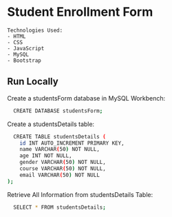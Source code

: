 
# Student Enrollment Form
```
Technologies Used:
- HTML
- CSS
- JavaScript
- MySQL
- Bootstrap
```

## Run Locally

Create a studentsForm database in MySQL Workbench:

```bash
  CREATE DATABASE studentsForm;
```

Create a studentsDetails table:

```bash
  CREATE TABLE studentsDetails (
    id INT AUTO_INCREMENT PRIMARY KEY,
    name VARCHAR(50) NOT NULL,
    age INT NOT NULL,
    gender VARCHAR(50) NOT NULL,
    course VARCHAR(50) NOT NULL,
    email VARCHAR(50) NOT NULL
);

```

Retrieve All Information from studentsDetails Table:

```bash
  SELECT * FROM studentsDetails;

```